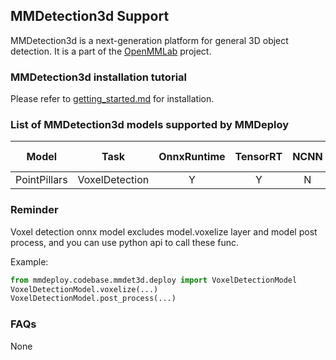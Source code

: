 ## MMDetection3d Support

MMDetection3d is a next-generation platform for general 3D object detection. It is a part of the [OpenMMLab](https://openmmlab.com/) project.

### MMDetection3d installation tutorial

Please refer to [getting_started.md](https://github.com/open-mmlab/mmdetection3d/blob/master/docs/en/getting_started.md) for installation.

### List of MMDetection3d models supported by MMDeploy

|       Model        |         Task         | OnnxRuntime | TensorRT | NCNN  | PPLNN | OpenVINO |                                     Model config                                                         |
| :----------------: | :------------------: | :---------: | :------: | :---: | :---: | :------: | :------------------------------------------------------------------------------------------------------: |
|    PointPillars    |   VoxelDetection     |      Y      |    Y     |   N   |   N   |    Y     |     [config](https://github.com/open-mmlab/mmdetection3d/blob/master/configs/pointpillars)     |

### Reminder

Voxel detection onnx model excludes model.voxelize layer and model post process, and you can use python api to call these func.

Example:

```python
from mmdeploy.codebase.mmdet3d.deploy import VoxelDetectionModel
VoxelDetectionModel.voxelize(...)
VoxelDetectionModel.post_process(...)
```

### FAQs

None
